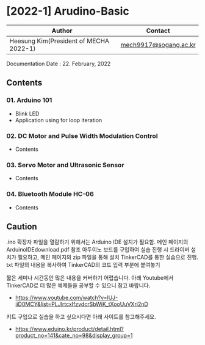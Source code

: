 # [2022-1] Arudino-Basic

Author|Contact
---|---
Heesung Kim(President of MECHA 2022-1)|mech9917@sogang.ac.kr

Documentation Date : 22. February, 2022
## Contents
### 01. Arduino 101
  - Blink LED
  - Application using for loop iteration
### 02. DC Motor and Pulse Width Modulation Control
  - Contents
### 03. Servo Motor and Ultrasonic Sensor
  - Contents
### 04. Bluetooth Module HC-06
  - Contents

## Caution
.ino 확장자 파일을 열람하기 위해서는 Arduino IDE 설치가 필요함. 메인 페이지의 ArduinoIDEdownload.pdf 참조
아두이노 보드를 구입하여 실습 진행 시 드라이버 설치가 필요하고, 메인 페이지의 zip 파일을 통해 설치
TinkerCAD를 통한 실습으로 진행. txt 파일의 내용을 복사하여 TinkerCAD의 코드 입력 부분에 붙여놓기


짧은 세미나 시간동안 많은 내용을 커버하기 어렵습니다. 아래 Youtube에서 TinkerCAD로 더 많은 예제들을 공부할 수 있으니 참고 바랍니다.
- https://www.youtube.com/watch?v=lUJ-iiD0MCY&list=PLJlrtcxIfzvdcrSbWiK_tXooUuVXri2nD

키트 구입으로 실습을 하고 싶으시다면 아래 사이트를 참고해주세요.
- https://www.eduino.kr/product/detail.html?product_no=141&cate_no=98&display_group=1
